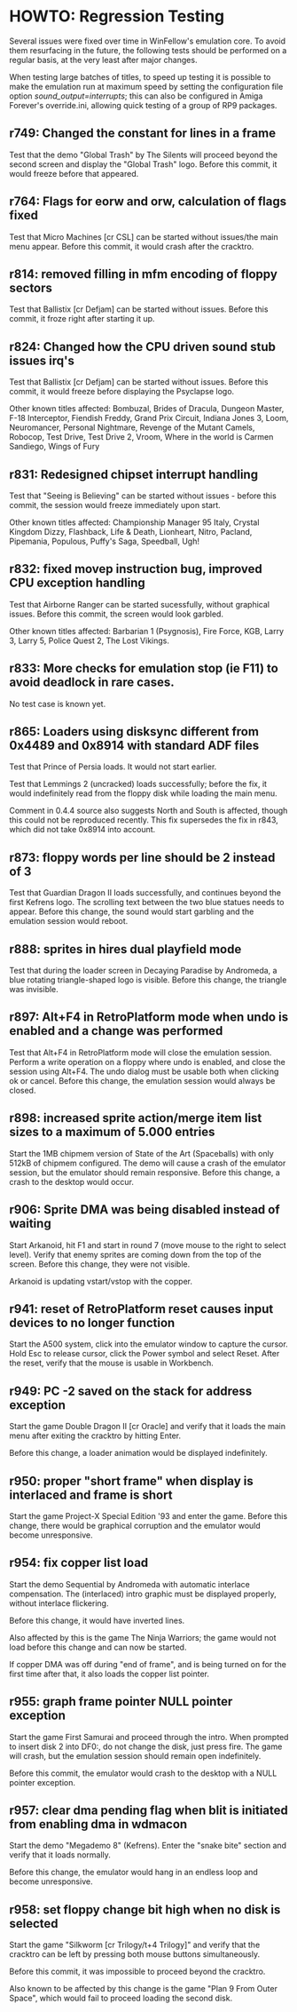 HOWTO: Regression Testing
===================================================

Several issues were fixed over time in WinFellow's emulation core. 
To avoid them resurfacing in the future, the following tests should be performed 
on a regular basis, at the very least after major changes.

When testing large batches of titles, to speed up testing it is possible to make
the emulation run at maximum speed by setting the configuration file option
_sound_output=interrupts_; this can also be configured in Amiga Forever's 
override.ini, allowing quick testing of a group of RP9 packages.

r749: Changed the constant for lines in a frame
-----------------------------------------------
Test that the demo "Global Trash" by The Silents will proceed beyond the second
screen and display the "Global Trash" logo. Before this commit, it would freeze
before that appeared.

r764: Flags for eorw and orw, calculation of flags fixed
--------------------------------------------------------
Test that Micro Machines [cr CSL] can be started without issues/the main menu
appear. Before this commit, it would crash after the cracktro.

r814: removed filling in mfm encoding of floppy sectors
-------------------------------------------------------
Test that Ballistix [cr Defjam] can be started without issues. Before this commit,
it froze right after starting it up.

r824: Changed how the CPU driven sound stub issues irq's
--------------------------------------------------------
Test that Ballistix [cr Defjam] can be started without issues. Before this commit,
it would freeze before displaying the Psyclapse logo.

Other known titles affected:
Bombuzal, Brides of Dracula, Dungeon Master, F-18 Interceptor,
Fiendish Freddy, Grand Prix Circuit, Indiana Jones 3,
Loom, Neuromancer, Personal Nightmare, 
Revenge of the Mutant Camels, Robocop, Test Drive,
Test Drive 2, Vroom, Where in the world is Carmen Sandiego,
Wings of Fury

r831: Redesigned chipset interrupt handling
-------------------------------------------
Test that "Seeing is Believing" can be started without issues - 
before this commit, the session would freeze immediately upon start.

Other known titles affected:
Championship Manager 95 Italy, Crystal Kingdom Dizzy, Flashback,
Life & Death, Lionheart, Nitro, Pacland, Pipemania, Populous,
Puffy's Saga, Speedball, Ugh!

r832: fixed movep instruction bug, improved CPU exception handling
------------------------------------------------------------------
Test that Airborne Ranger can be started sucessfully, without graphical issues.
Before this commit, the screen would look garbled.

Other known titles affected:
Barbarian 1 (Psygnosis), Fire Force, KGB, Larry 3, Larry 5, Police Quest 2,
The Lost Vikings.

r833: More checks for emulation stop (ie F11) to avoid deadlock in rare cases.
------------------------------------------------------------------------------
No test case is known yet.

r865: Loaders using disksync different from 0x4489 and 0x8914 with standard ADF files
-------------------------------------------------------------------------------------
Test that Prince of Persia loads. It would not start earlier.

Test that Lemmings 2 (uncracked) loads successfully; before the fix, it would
indefinitely read from the floppy disk while loading the main menu.

Comment in 0.4.4 source also suggests North and South is affected, though this could not be
reproduced recently. This fix supersedes the fix in r843, which did not take 0x8914 into 
account.

r873: floppy words per line should be 2 instead of 3
----------------------------------------------------
Test that Guardian Dragon II loads successfully, and continues beyond the first Kefrens logo.
The scrolling text between the two blue statues needs to appear. Before this change, the
sound would start garbling and the emulation session would reboot.

r888: sprites in hires dual playfield mode
------------------------------------------
Test that during the loader screen in Decaying Paradise by Andromeda, a blue rotating 
triangle-shaped logo is visible. Before this change, the triangle was invisible.

r897: Alt+F4 in RetroPlatform mode when undo is enabled and a change was performed
----------------------------------------------------------------------------------
Test that Alt+F4 in RetroPlatform mode will close the emulation session. 
Perform a write operation on a floppy where undo is enabled, and close the session 
using Alt+F4. The undo dialog must be usable both when clicking ok or cancel.
Before this change, the emulation session would always be closed.

r898: increased sprite action/merge item list sizes to a maximum of 5.000 entries
---------------------------------------------------------------------------------
Start the 1MB chipmem version of State of the Art (Spaceballs) with only 512kB of
chipmem configured. The demo will cause a crash of the emulator session, but the 
emulator should remain responsive.
Before this change, a crash to the desktop would occur.

r906: Sprite DMA was being disabled instead of waiting
------------------------------------------------------
Start Arkanoid, hit F1 and start in round 7 (move mouse to the right to select 
level). Verify that enemy sprites are coming down from the top of the screen. 
Before this change, they were not visible.

Arkanoid is updating vstart/vstop with the copper.

r941: reset of RetroPlatform reset causes input devices to no longer function
-----------------------------------------------------------------------------
Start the A500 system, click into the emulator window to capture the cursor.
Hold Esc to release cursor, click the Power symbol and select Reset.
After the reset, verify that the mouse is usable in Workbench.

r949: PC -2 saved on the stack for address exception
----------------------------------------------------
Start the game Double Dragon II [cr Oracle] and verify that it loads the main
menu after exiting the cracktro by hitting Enter.

Before this change, a loader animation would be displayed indefinitely.

r950: proper "short frame" when display is interlaced and frame is short
------------------------------------------------------------------------
Start the game Project-X Special Edition '93 and enter the game. Before
this change, there would be graphical corruption and the emulator would
become unresponsive.

r954: fix copper list load
--------------------------
Start the demo Sequential by Andromeda with automatic interlace compensation.
The (interlaced) intro graphic must be displayed properly, without interlace
flickering.

Before this change, it would have inverted lines.

Also affected by this is the game The Ninja Warriors; the game would not load 
before this change and can now be started.

If copper DMA was off during "end of frame", and is being turned on for the first
time after that, it also loads the copper list pointer.

r955: graph frame pointer NULL pointer exception
------------------------------------------------
Start the game First Samurai and proceed through the intro. When prompted
to insert disk 2 into DF0:, do not change the disk, just press fire. The
game will crash, but the emulation session should remain open indefinitely.

Before this commit, the emulator would crash to the desktop with a NULL
pointer exception.

r957: clear dma pending flag when blit is initiated from enabling dma in wdmacon
--------------------------------------------------------------------------------
Start the demo "Megademo 8" (Kefrens). Enter the "snake bite" section and verify
that it loads normally.

Before this change, the emulator would hang in an endless loop and become
unresponsive.

r958: set floppy change bit high when no disk is selected
---------------------------------------------------------
Start the game "Silkworm [cr Trilogy/t+4 Trilogy]" and verify that the cracktro
can be left by pressing both mouse buttons simultaneously.

Before this commit, it was impossible to proceed beyond the cracktro.

Also known to be affected by this change is the game "Plan 9 From Outer Space", 
which would fail to proceed loading the second disk.
